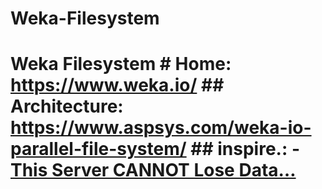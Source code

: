 # Weka-Filesystem
# Weka Filesystem # Home: https://www.weka.io/ ## Architecture: https://www.aspsys.com/weka-io-parallel-file-system/ ## inspire.: - [This Server CANNOT Lose Data…](https://youtu.be/CcHevgjAnV0)

